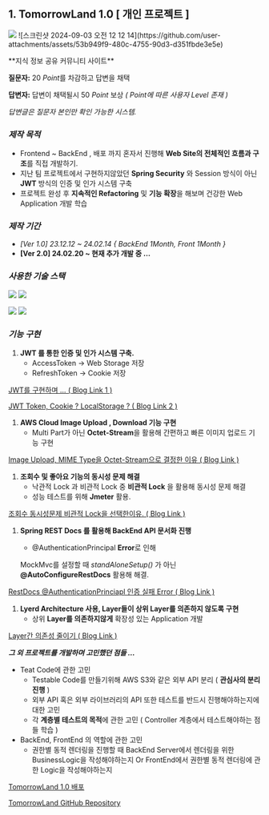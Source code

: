 ## 1. TomorrowLand 1.0 [ 개인 프로젝트 ]

<p>
    <img src="https://github.com/kwon93/TomorrowLandAPI/assets/133971731/27863cfc-40be-4b97-9660-b74701b5aa92">
    ![스크린샷 2024-09-03 오전 12 12 14](https://github.com/user-attachments/assets/53b949f9-480c-4755-90d3-d351fbde3e5e)

</p>
**지식 정보 공유 커뮤니티 사이트**

**질문자:** 20 *Point*를 차감하고 답변을 채택

**답변자:** 답변이 채택될시 50 *Point* 보상 *( Point에 따른 사용자 Level 존재 )*

*답변글은 질문자 본인만 확인 가능한 시스템.*

### *제작 목적*

- Frontend ~ BackEnd , 배포 까지 혼자서 진행해 **Web Site의 전체적인 흐름과 구조**를 직접 개발하기.
- 지난 팀 프로젝트에서 구현하지않았던 **Spring Security** 와 Session 방식이 아닌 **JWT** 방식의 인증 및 인가 시스템 구축
- 프로젝트 완성 후 **지속적인 Refactoring** 및 **기능 확장**을 해보며 건강한 Web Application 개발 학습

### ***제작 기간***

- **[Ver 1.0] *23.12.12 ~ 24.02.14** { BackEnd 1Month, Front 1Month }*
- **[Ver 2.0] 24.02.20 ~ 현재 추가 개발 중 …**

### ***사용한 기술 스택***

<p>
    <img src="https://github.com/kwon93/TomorrowLandAPI/assets/133971731/7bce1eac-c77a-43b0-a754-eb57123c658c">
     <img src="https://github.com/kwon93/TomorrowLandAPI/assets/133971731/0e0fcd07-cf75-47a9-9504-8c43eac09598">
</p>

<p>
    <img src="https://github.com/kwon93/TomorrowLandAPI/assets/133971731/8b3c56c8-cd6b-42ef-97d2-3bd8d02f510c">
    <img src="https://github.com/kwon93/TomorrowLandAPI/assets/133971731/e30206a3-e90c-4f47-9e62-e7f48bc82d6b">
</p>



### *기능 구현*

1. **JWT 를 통한 인증 및 인가 시스템 구축.** 
    - AccessToken → Web Storage 저장
    - RefreshToken → Cookie 저장

[JWT를 구현하며 … ( Blog Link 1 )](https://kdh931228.tistory.com/33)

[JWT Token, Cookie ? LocalStorage ? ( Blog Link 2 )](https://kdh931228.tistory.com/79)

1. **AWS Cloud Image Upload , Download 기능 구현**
    - Multi Part가 아닌 **Octet-Stream**을 활용해 간편하고 빠른 이미지 업로드 기능 구현

[Image Upload, MIME Type을 Octet-Stream으로 결정한 이유 ( Blog Link )](https://kdh931228.tistory.com/62)

1. **조회수 및 좋아요 기능의 동시성 문제 해결**
    - 낙관적 Lock 과 비관적 Lock 중 **비관적 Lock** 을 활용해 동시성 문제 해결
    - 성능 테스트를 위해 **Jmeter** 활용.

[조회수 동시성문제 비관적 Lock을 선택한이유. ( Blog Link )](https://kdh931228.tistory.com/46)

1. **Spring REST Docs 를 활용해 BackEnd API 문서화 진행**
    - @AuthenticationPrincipal **Error**로 인해
    
    MockMvc를 설정할 때 *standAloneSetup()* 가 아닌 **@AutoConfigureRestDocs** 활용해 해결.
    

[RestDocs @AuthenticationPrinciapl 인증 실패 Error ( Blog Link )](https://kdh931228.tistory.com/70)

1. **Lyerd Architecture 사용, Layer들이 상위 Layer를 의존하지 않도록 구현**
    - 상위 **Layer를 의존하지않게** 확장성 있는 Application 개발

[Layer간 의존성 줄이기 ( Blog Link )](https://kdh931228.tistory.com/43)

***그 외 프로젝트를 개발하며 고민했던 점들 …***

- Teat Code에 관한 고민
    - Testable Code를 만들기위해 AWS S3와 같은 외부 API 분리 ( **관심사의 분리 진행** )
    - 외부 API 혹은 외부 라이브러리의 API 또한 테스트를 반드시 진행해야하는지에대한 고민
    - 각 **계층별 테스트의 목적**에 관한 고민 ( Controller 계층에서 테스트해야하는 점들 학습 )
- BackEnd, FrontEnd 의 역할에 관한 고민
    - 권한별 동적 렌더링을 진행할 때 BackEnd Server에서 렌더링을 위한 BusinessLogic을 작성해야하는지 Or FrontEnd에서 권한별 동적 렌더링에 관한 Logic을 작성해야하는지

[TomorrowLand 1.0 배포](http://tomorrow-front.s3-website.ap-northeast-2.amazonaws.com/)

[TomorrowLand GitHub Repository](https://github.com/kwon93/TomorrowLandAPI)
